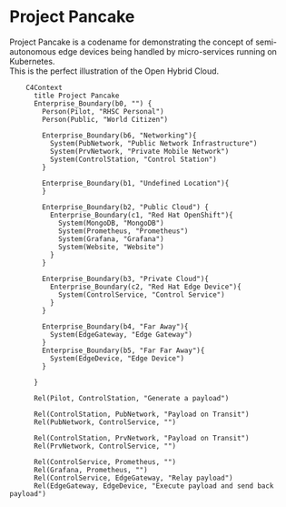 # Project Pancake 

Project Pancake is a codename for demonstrating the concept of semi-autonomous edge devices being handled by micro-services running on Kubernetes.  
This is the perfect illustration of the Open Hybrid Cloud. 


```mermaid 
    C4Context
      title Project Pancake
      Enterprise_Boundary(b0, "") {
        Person(Pilot, "RHSC Personal")
        Person(Public, "World Citizen")

        Enterprise_Boundary(b6, "Networking"){
          System(PubNetwork, "Public Network Infrastructure")
          System(PrvNetwork, "Private Mobile Network")
          System(ControlStation, "Control Station")
        }

        Enterprise_Boundary(b1, "Undefined Location"){
        }

        Enterprise_Boundary(b2, "Public Cloud") {
          Enterprise_Boundary(c1, "Red Hat OpenShift"){
            System(MongoDB, "MongoDB")
            System(Prometheus, "Prometheus")
            System(Grafana, "Grafana")
            System(Website, "Website")
          }
        }

        Enterprise_Boundary(b3, "Private Cloud"){
          Enterprise_Boundary(c2, "Red Hat Edge Device"){ 
            System(ControlService, "Control Service")
          }
        }

        Enterprise_Boundary(b4, "Far Away"){
          System(EdgeGateway, "Edge Gateway")
        }
        Enterprise_Boundary(b5, "Far Far Away"){
          System(EdgeDevice, "Edge Device")
        }

      }

      Rel(Pilot, ControlStation, "Generate a payload")

      Rel(ControlStation, PubNetwork, "Payload on Transit")
      Rel(PubNetwork, ControlService, "")
      
      Rel(ControlStation, PrvNetwork, "Payload on Transit")
      Rel(PrvNetwork, ControlService, "")
      
      Rel(ControlService, Prometheus, "")
      Rel(Grafana, Prometheus, "")
      Rel(ControlService, EdgeGateway, "Relay payload")
      Rel(EdgeGateway, EdgeDevice, "Execute payload and send back payload")

```

<!-- 
      UpdateElementStyle(customerA, $fontColor="red", $bgColor="grey", $borderColor="red")
      UpdateRelStyle(customerA, SystemAA, $textColor="blue", $lineColor="blue", $offsetX="5")
      UpdateRelStyle(SystemAA, SystemE, $textColor="blue", $lineColor="blue", $offsetY="-10")
      UpdateRelStyle(SystemAA, SystemC, $textColor="blue", $lineColor="blue", $offsetY="-40", $offsetX="-50")
      UpdateRelStyle(SystemC, customerA, $textColor="red", $lineColor="red", $offsetX="-50", $offsetY="20")

      UpdateLayoutConfig($c4ShapeInRow="3", $c4BoundaryInRow="1") -->